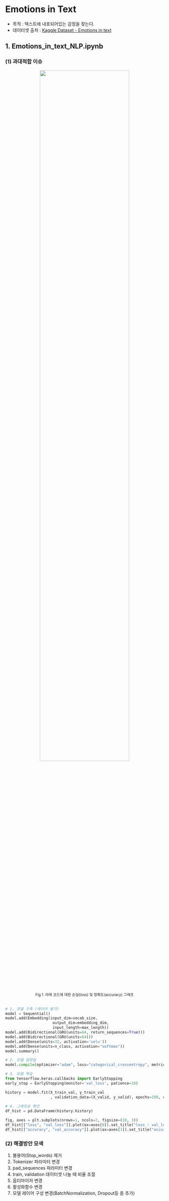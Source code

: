 # Emotions in Text
- 목적 : 텍스트에 내포되어있는 감정을 찾는다.
- 데이터셋 출처 : [Kaggle Dataset - Emotions in text](https://www.kaggle.com/datasets/ishantjuyal/emotions-in-text)

## 1. Emotions_in_text_NLP.ipynb
### (1) 과대적합 이슈

<div style="text-align : center;">
<img src="https://ifh.cc/g/tJApCX.jpg" width="75%">
<br>
<small>Fig 1. 아래 코드에 대한 손실(loss) 및 정확도(accuracy) 그래프</small>
</div>

<br>

```python
# 1. 모델 구축 (레이어 쌓기)
model = Sequential()
model.add(Embedding(input_dim=vocab_size, 
                     output_dim=embedding_dim, 
                     input_length=max_length))
model.add(Bidirectional(GRU(units=64, return_sequences=True)))
model.add(Bidirectional(GRU(units=64)))
model.add(Dense(units=32, activation='selu'))
model.add(Dense(units=n_class, activation="softmax"))
model.summary()

# 2. 모델 컴파일
model.compile(optimizer="adam", loss="categorical_crossentropy", metrics="accuracy")

# 3. 모델 학습
from tensorflow.keras.callbacks import EarlyStopping
early_stop = EarlyStopping(monitor='val_loss', patience=10)

history = model.fit(X_train_val, y_train_val
                    , validation_data=(X_valid, y_valid), epochs=100, callbacks=[early_stop])
                    
# 4. 그래프로 확인
df_hist = pd.DataFrame(history.history)

fig, axes = plt.subplots(nrows=1, ncols=2, figsize=(10, 3))
df_hist[["loss", "val_loss"]].plot(ax=axes[0]).set_title("loss : val_loss")
df_hist[["accuracy", "val_accuracy"]].plot(ax=axes[1]).set_title("accuracy : val_accuracy");
```

### (2) 해결방안 모색
1. 불용어(Stop_words) 제거
2. Tokenizer 파라미터 변경
3. pad_sequences 파라미터 변경
4. train, validation 데이터셋 나눌 때 비율 조절
5. 옵티마이저 변경
6. 활성화함수 변경
7. 모델 레이어 구성 변경(BatchNormalization, Dropout등 층 추가)
